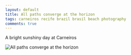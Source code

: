 ```yaml
---
layout: default
title: All paths converge at the horizon
tags: carneiros recife brazil brasil beach photography
comments: true
---
```


A bright sunshiny day at Carneiros

![All paths converge at the horizon](/assets/img/recife-carneiros-beach.jpg)
